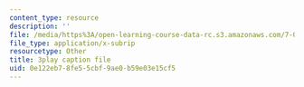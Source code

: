 ```yaml
---
content_type: resource
description: ''
file: /media/https%3A/open-learning-course-data-rc.s3.amazonaws.com/7-05-general-biochemistry-spring-2020/0e122eb78fe55cbf9ae0b59e03e15cf5_Ed0Wg-5YYCk.vtt
file_type: application/x-subrip
resourcetype: Other
title: 3play caption file
uid: 0e122eb7-8fe5-5cbf-9ae0-b59e03e15cf5
---
```

